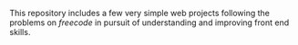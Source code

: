 This repository includes a few very simple web projects following the problems on *freecode* in pursuit of understanding and improving front end skills.
